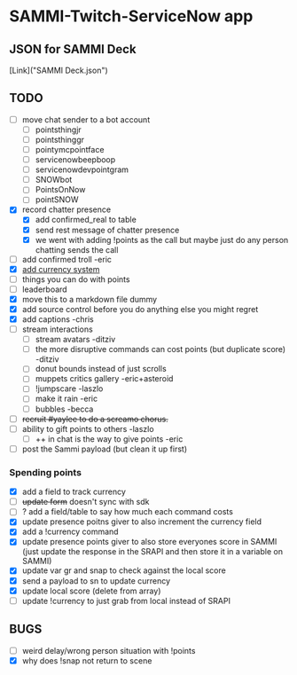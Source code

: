 # SAMMI-Twitch-ServiceNow app

## JSON for SAMMI Deck

[Link]("SAMMI Deck.json")

## TODO

- [ ] move chat sender to a bot account
    - [ ] pointsthingjr
    - [ ] pointsthinggr
    - [ ] pointymcpointface
    - [ ] servicenowbeepboop
    - [ ] servicenowdevpointgram
    - [ ] SNOWbot
    - [ ] PointsOnNow
    - [ ] pointSNOW
- [X] record chatter presence
    - [X] add confirmed_real to table
    - [X] send rest message of chatter presence
    - [X] we went with adding !points as the call but maybe just do any person chatting sends the call
- [ ] add confirmed troll -eric
- [X] [add currency system](#spending-points)
- [ ] things you can do with points
- [ ] leaderboard
- [X] move this to a markdown file dummy
- [X] add source control before you do anything else you might regret
- [X] add captions -chris
- [ ] stream interactions
    - [ ] stream avatars -ditziv
    - [ ] the more disruptive commands can cost points (but duplicate score) -ditziv
    - [ ] donut bounds instead of just scrolls
    - [ ] muppets critics gallery -eric+asteroid
    - [ ] !jumpscare -laszlo
    - [ ] make it rain -eric
    - [ ] bubbles -becca
- [ ] ~~recruit #yaylee to do a screamo chorus.~~
- [ ] ability to gift points to others -laszlo
    - [ ] ++ in chat is the way to give points -eric
- [ ] post the Sammi payload (but clean it up first)

### Spending points

- [X] add a field to track currency
- [ ] ~~update form~~ doesn't sync with sdk
- [ ] ? add a field/table to say how much each command costs
- [X] update presence poitns giver to also increment the currency field
- [X] add a !currency command
- [X] update presence points giver to also store everyones score in SAMMI (just update the response in the SRAPI and then store it in a variable on SAMMI)
- [X] update var gr and snap to check against the local score
- [X] send a payload to sn to update currency
- [X] update local score (delete from array)
- [ ] update !currency to just grab from local instead of SRAPI

## BUGS

- [ ] weird delay/wrong person situation with !points
- [X] why does !snap not return to scene
